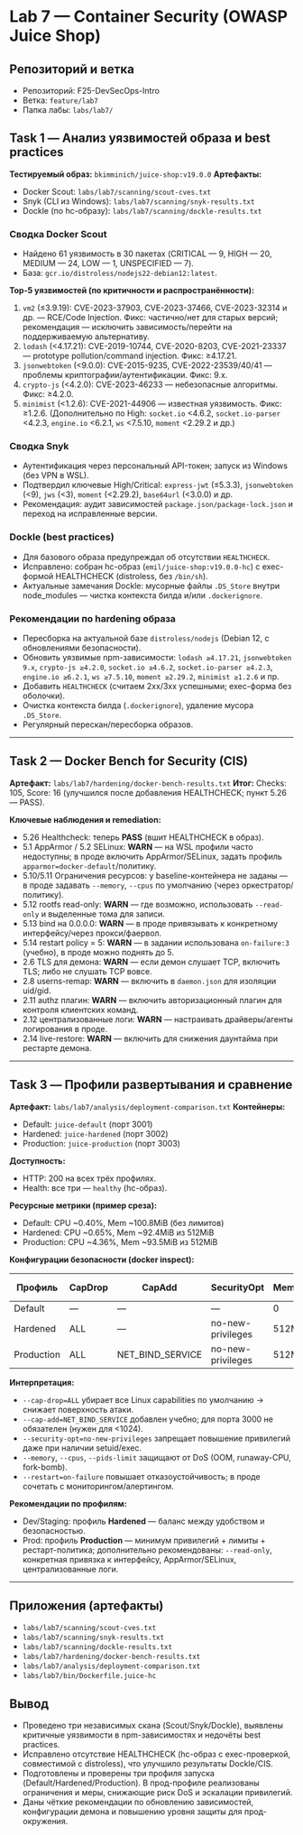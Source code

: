 # Lab 7 — Container Security (OWASP Juice Shop)

## Репозиторий и ветка

* Репозиторий: F25-DevSecOps-Intro
* Ветка: `feature/lab7`
* Папка лабы: `labs/lab7/`

## Task 1 — Анализ уязвимостей образа и best practices

**Тестируемый образ:** `bkimminich/juice-shop:v19.0.0`
**Артефакты:**

* Docker Scout: `labs/lab7/scanning/scout-cves.txt`
* Snyk (CLI из Windows): `labs/lab7/scanning/snyk-results.txt`
* Dockle (по hc-образу): `labs/lab7/scanning/dockle-results.txt`

### Сводка Docker Scout

* Найдено 61 уязвимость в 30 пакетах (CRITICAL — 9, HIGH — 20, MEDIUM — 24, LOW — 1, UNSPECIFIED — 7).
* База: `gcr.io/distroless/nodejs22-debian12:latest`.

**Top-5 уязвимостей (по критичности и распространённости):**

1. `vm2` (≤3.9.19): CVE-2023-37903, CVE-2023-37466, CVE-2023-32314 и др. — RCE/Code Injection. Фикс: частично/нет для старых версий; рекомендация — исключить зависимость/перейти на поддерживаемую альтернативу.
2. `lodash` (<4.17.21): CVE-2019-10744, CVE-2020-8203, CVE-2021-23337 — prototype pollution/command injection. Фикс: ≥4.17.21.
3. `jsonwebtoken` (<9.0.0): CVE-2015-9235, CVE-2022-23539/40/41 — проблемы криптографии/аутентификации. Фикс: 9.x.
4. `crypto-js` (<4.2.0): CVE-2023-46233 — небезопасные алгоритмы. Фикс: ≥4.2.0.
5. `minimist` (<1.2.6): CVE-2021-44906 — известная уязвимость. Фикс: ≥1.2.6.
   (Дополнительно по High: `socket.io` <4.6.2, `socket.io-parser` <4.2.3, `engine.io` <6.2.1, `ws` <7.5.10, `moment` <2.29.2 и др.)

### Сводка Snyk

* Аутентификация через персональный API-токен; запуск из Windows (без VPN в WSL).
* Подтвердил ключевые High/Critical: `express-jwt` (≤5.3.3), `jsonwebtoken` (<9), `jws` (<3), `moment` (<2.29.2), `base64url` (<3.0.0) и др.
* Рекомендация: аудит зависимостей `package.json/package-lock.json` и переход на исправленные версии.

### Dockle (best practices)

* Для базового образа предупреждал об отсутствии `HEALTHCHECK`.
* Исправлено: собран hc-образ (`emil/juice-shop:v19.0.0-hc`) с exec-формой HEALTHCHECK (distroless, без `/bin/sh`).
* Актуальные замечания Dockle: мусорные файлы `.DS_Store` внутри node_modules — чистка контекста билда и/или `.dockerignore`.

### Рекомендации по hardening образа

* Пересборка на актуальной базе `distroless/nodejs` (Debian 12, с обновлениями безопасности).
* Обновить уязвимые npm-зависимости: `lodash ≥4.17.21`, `jsonwebtoken 9.x`, `crypto-js ≥4.2.0`, `socket.io ≥4.6.2`, `socket.io-parser ≥4.2.3`, `engine.io ≥6.2.1`, `ws ≥7.5.10`, `moment ≥2.29.2`, `minimist ≥1.2.6` и пр.
* Добавить `HEALTHCHECK` (считаем 2xx/3xx успешными; exec-форма без оболочки).
* Очистка контекста билда (`.dockerignore`), удаление мусора `.DS_Store`.
* Регулярный перескан/пересборка образов.

---

## Task 2 — Docker Bench for Security (CIS)

**Артефакт:** `labs/lab7/hardening/docker-bench-results.txt`
**Итог:** Checks: 105, Score: 16 (улучшился после добавления HEALTHCHECK; пункт 5.26 — PASS).

**Ключевые наблюдения и remediation:**

* 5.26 Healthcheck: теперь **PASS** (вшит HEALTHCHECK в образ).
* 5.1 AppArmor / 5.2 SELinux: **WARN** — на WSL профили часто недоступны; в проде включить AppArmor/SELinux, задать профиль `apparmor=docker-default`/политику.
* 5.10/5.11 Ограничения ресурсов: у baseline-контейнера не заданы — в проде задавать `--memory`, `--cpus` по умолчанию (через оркестратор/политику).
* 5.12 rootfs read-only: **WARN** — где возможно, использовать `--read-only` и выделенные тома для записи.
* 5.13 bind на 0.0.0.0: **WARN** — в проде привязывать к конкретному интерфейсу/через прокси/фаервол.
* 5.14 restart policy = 5: **WARN** — в задании использована `on-failure:3` (учебно), в проде можно поднять до 5.
* 2.6 TLS для демона: **WARN** — если демон слушает TCP, включить TLS; либо не слушать TCP вовсе.
* 2.8 userns-remap: **WARN** — включить в `daemon.json` для изоляции uid/gid.
* 2.11 authz плагин: **WARN** — включить авторизационный плагин для контроля клиентских команд.
* 2.12 централизованные логи: **WARN** — настраивать драйверы/агенты логирования в проде.
* 2.14 live-restore: **WARN** — включить для снижения даунтайма при рестарте демона.

---

## Task 3 — Профили развертывания и сравнение

**Артефакт:** `labs/lab7/analysis/deployment-comparison.txt`
**Контейнеры:**

* Default: `juice-default` (порт 3001)
* Hardened: `juice-hardened` (порт 3002)
* Production: `juice-production` (порт 3003)

**Доступность:**

* HTTP: 200 на всех трёх профилях.
* Health: все три — `healthy` (hc-образ).

**Ресурсные метрики (пример среза):**

* Default: CPU ~0.40%, Mem ~100.8MiB (без лимитов)
* Hardened: CPU ~0.65%, Mem ~92.4MiB из 512MiB
* Production: CPU ~4.36%, Mem ~93.5MiB из 512MiB

**Конфигурации безопасности (docker inspect):**

| Профиль    | CapDrop | CapAdd           | SecurityOpt       | Memory | CPU quota | PIDs | Restart      |
| ---------- | ------- | ---------------- | ----------------- | ------ | --------- | ---- | ------------ |
| Default    | —       | —                | —                 | 0      | 0         | —    | no           |
| Hardened   | ALL     | —                | no-new-privileges | 512MiB | 0         | —    | no           |
| Production | ALL     | NET_BIND_SERVICE | no-new-privileges | 512MiB | 0         | 100  | on-failure:3 |

**Интерпретация:**

* `--cap-drop=ALL` убирает все Linux capabilities по умолчанию → снижает поверхность атаки.
* `--cap-add=NET_BIND_SERVICE` добавлен учебно; для порта 3000 не обязателен (нужен для <1024).
* `--security-opt=no-new-privileges` запрещает повышение привилегий даже при наличии setuid/exec.
* `--memory`, `--cpus`, `--pids-limit` защищают от DoS (OOM, runaway-CPU, fork-bomb).
* `--restart=on-failure` повышает отказоустойчивость; в проде сочетать с мониторингом/алертингом.

**Рекомендации по профилям:**

* Dev/Staging: профиль **Hardened** — баланс между удобством и безопасностью.
* Prod: профиль **Production** — минимум привилегий + лимиты + рестарт-политика; дополнительно рекомендованы: `--read-only`, конкретная привязка к интерфейсу, AppArmor/SELinux, централизованные логи.

---

## Приложения (артефакты)

* `labs/lab7/scanning/scout-cves.txt`
* `labs/lab7/scanning/snyk-results.txt`
* `labs/lab7/scanning/dockle-results.txt`
* `labs/lab7/hardening/docker-bench-results.txt`
* `labs/lab7/analysis/deployment-comparison.txt`
* `labs/lab7/bin/Dockerfile.juice-hc`

## Вывод

* Проведено три независимых скана (Scout/Snyk/Dockle), выявлены критичные уязвимости в npm-зависимостях и недочёты best practices.
* Исправлено отсутствие HEALTHCHECK (hc-образ с exec-проверкой, совместимой с distroless), что улучшило результаты Dockle/CIS.
* Подготовлены и проверены три профиля запуска (Default/Hardened/Production). В прод-профиле реализованы ограничения и меры, снижающие риск DoS и эскалации привилегий.
* Даны чёткие рекомендации по обновлению зависимостей, конфигурации демона и повышению уровня защиты для прод-окружения.
